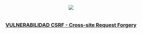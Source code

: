 <p align="center">
  <a href="https://github.com/DenverCoder1/readme-typing-svg"><img src="https://readme-typing-svg.herokuapp.com?font=Fira+Code&pause=1000&color=D1F700&width=435&lines=Explotar+vulnerabilidad+CSRF"></a>
</p>

<h1 align="center"></h1>

<h3 align="center"><ins>VULNERABILIDAD CSRF - Cross-site Request Forgery</ins></h3>
